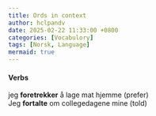 ```yaml
---
title: Ords in context
author: hclpandv
date: 2025-02-22 11:33:00 +0800
categories: [Vocabulory]
tags: [Norsk, Language]
mermaid: true
---
```


#### Verbs

jeg **foretrekker** å lage mat hjemme (prefer)  
Jeg **fortalte** om collegedagene mine (told)  


